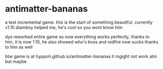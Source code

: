 # antimatter-bananas
a test incremental game.
this is the start of something beautiful. currently v1.10
diamboy helped me, he's cool so you wont know him

dys reworked entire game so now everything works perfectly, thanks to him, it is now 1.10, he also showed who's boss and redfire now sucks thanks to him as well

btw game is at hyppoh.github.io/antimatter-bananas it mgight not work atm but maybe

